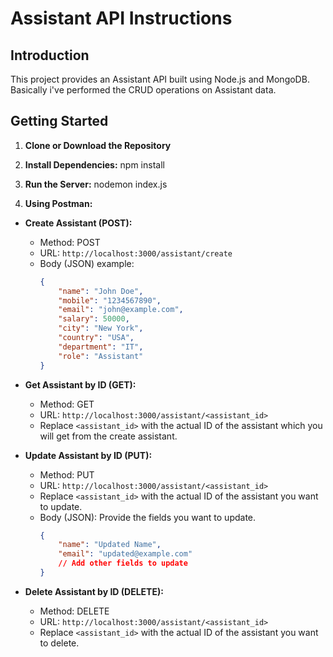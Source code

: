 # Assistant API Instructions

## Introduction
This project provides an Assistant API built using Node.js and MongoDB. Basically i've performed the CRUD operations on Assistant data.

## Getting Started
1. **Clone or Download the Repository**

2. **Install Dependencies:**
npm install

3. **Run the Server:**
nodemon index.js


4. **Using Postman:**

- **Create Assistant (POST):**
  - Method: POST
  - URL: `http://localhost:3000/assistant/create`
  - Body (JSON) example:
    ```json
    {
        "name": "John Doe",
        "mobile": "1234567890",
        "email": "john@example.com",
        "salary": 50000,
        "city": "New York",
        "country": "USA",
        "department": "IT",
        "role": "Assistant"
    }
    ```

- **Get Assistant by ID (GET):**
  - Method: GET
  - URL: `http://localhost:3000/assistant/<assistant_id>`
  - Replace `<assistant_id>` with the actual ID of the assistant which you will get from the create assistant.

- **Update Assistant by ID (PUT):**
  - Method: PUT
  - URL: `http://localhost:3000/assistant/<assistant_id>`
  - Replace `<assistant_id>` with the actual ID of the assistant you want to update.
  - Body (JSON): Provide the fields you want to update.
    ```json
    {
        "name": "Updated Name",
        "email": "updated@example.com"
        // Add other fields to update
    }
    ```

- **Delete Assistant by ID (DELETE):**
  - Method: DELETE
  - URL: `http://localhost:3000/assistant/<assistant_id>`
  - Replace `<assistant_id>` with the actual ID of the assistant you want to delete.


